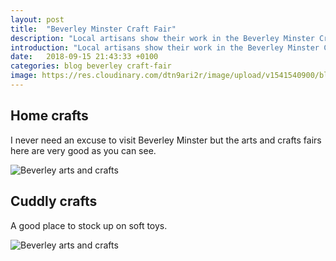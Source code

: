 ```yaml
---
layout: post
title:  "Beverley Minster Craft Fair"
description: "Local artisans show their work in the Beverley Minster Craft Fair"
introduction: "Local artisans show their work in the Beverley Minster Craft Fair"
date:   2018-09-15 21:43:33 +0100
categories: blog beverley craft-fair
image: https://res.cloudinary.com/dtn9ari2r/image/upload/v1541540900/blog/20180929_133940435_iOS.jpg
---
```

<h2>Home crafts</h2>
<p>I never need an excuse to visit Beverley Minster but the arts and crafts fairs here are very good as you can see.</p>
<img class="img-fluid" src="https://res.cloudinary.com/dtn9ari2r/image/upload/v1541540900/blog/20180929_133940435_iOS.jpg" alt="Beverley arts and crafts" >
<h2>Cuddly crafts</h2>
<p>A good place to stock up on soft toys.</p>
<img class="img-fluid" src="https://res.cloudinary.com/dtn9ari2r/image/upload/v1541540901/blog/20180929_134001695_iOS.jpg" alt="Beverley arts and crafts" >